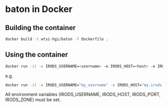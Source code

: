 # baton in Docker
## Building the container
```bash
docker build -t wtsi-hgi/baton -f Dockerfile .
```

## Using the container
```bash
docker run -it -e IRODS_USERNAME=<username> -e IRODS_HOST=<host> -e IRODS_PORT=<port> -e IRODS_ZONE=<zone> wtsi-hgi/baton <baton_command>
```
e.g.
```bash
docker run -it -e IRODS_USERNAME="my_username" -e IRODS_HOST="my.irods.host" -e IRODS_PORT=1234 -e IRODS_ZONE="my_zone" wtsi-hgi/baton baton-get
```

All environment variables (IRODS_USERNAME, IRODS_HOST, IRODS_PORT, IRODS_ZONE) must be set.

